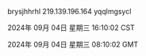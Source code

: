 brysjhhrhl 219.139.196.164 yqqlmgsycl

2024年 09月 04日 星期三 16:10:02 CST

2024年 09月 04日 星期三 08:10:02 GMT
